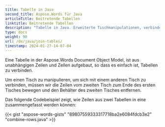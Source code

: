 ```yaml
---
title: Tabelle in Java
second_title: Aspose.Words für Java
articleTitle: Beitretende Tabellen
linktitle: Beitretende Tabellen
description: "Tabelle in Java. Erweiterte Tischmanipulationen, verbinden und teilen mit Java."
type: docs
weight: 90
url: /de/java/join-tables/
timestamp: 2024-01-27-14-07-04
---
```


Eine Tabelle in der Aspose.Words Document Object Model, ist aus unabhängigen Zeilen und Zellen aufgebaut, so dass es einfach ist, Tabellen zu verbinden.

Um einen Tisch zu manipulieren, um sich mit einem anderen Tisch zu verbinden, müssen wir die Zeilen vom zweiten Tisch zum Ende des ersten Tisches bewegen und den Behälter des zweiten Tisches entfernen.

Das folgende Codebeispiel zeigt, wie Zeilen aus zwei Tabellen in eine zusammengefasst werden können:

{{< gist "aspose-words-gists" "89807559333317718ba2e6084fdcb3e2" "combine-rows.java" >}}
